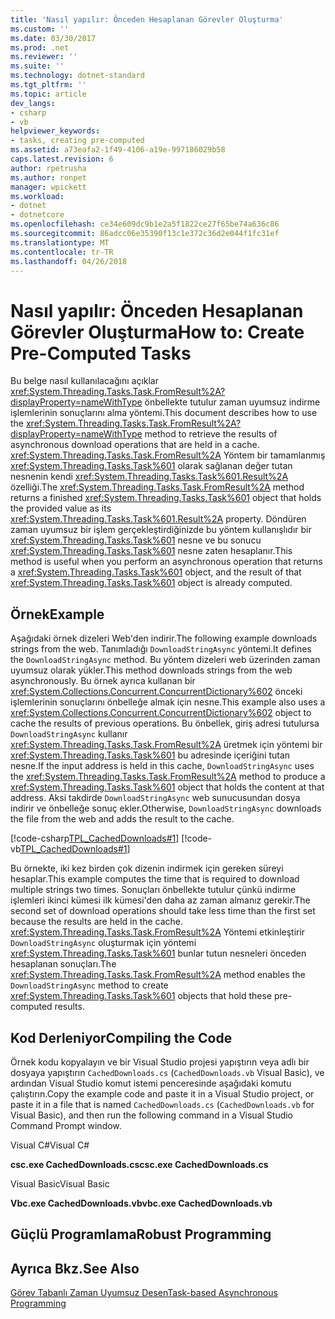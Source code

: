 ```yaml
---
title: 'Nasıl yapılır: Önceden Hesaplanan Görevler Oluşturma'
ms.custom: ''
ms.date: 03/30/2017
ms.prod: .net
ms.reviewer: ''
ms.suite: ''
ms.technology: dotnet-standard
ms.tgt_pltfrm: ''
ms.topic: article
dev_langs:
- csharp
- vb
helpviewer_keywords:
- tasks, creating pre-computed
ms.assetid: a73eafa2-1f49-4106-a19e-997186029b58
caps.latest.revision: 6
author: rpetrusha
ms.author: ronpet
manager: wpickett
ms.workload:
- dotnet
- dotnetcore
ms.openlocfilehash: ce34e609dc9b1e2a5f1822ce27f65be74a636c86
ms.sourcegitcommit: 86adcc06e35390f13c1e372c36d2e044f1fc31ef
ms.translationtype: MT
ms.contentlocale: tr-TR
ms.lasthandoff: 04/26/2018
---
```

# <a name="how-to-create-pre-computed-tasks"></a><span data-ttu-id="8d6a2-102">Nasıl yapılır: Önceden Hesaplanan Görevler Oluşturma</span><span class="sxs-lookup"><span data-stu-id="8d6a2-102">How to: Create Pre-Computed Tasks</span></span>
<span data-ttu-id="8d6a2-103">Bu belge nasıl kullanılacağını açıklar <xref:System.Threading.Tasks.Task.FromResult%2A?displayProperty=nameWithType> önbellekte tutulur zaman uyumsuz indirme işlemlerinin sonuçlarını alma yöntemi.</span><span class="sxs-lookup"><span data-stu-id="8d6a2-103">This document describes how to use the <xref:System.Threading.Tasks.Task.FromResult%2A?displayProperty=nameWithType> method to retrieve the results of asynchronous download operations that are held in a cache.</span></span> <span data-ttu-id="8d6a2-104"><xref:System.Threading.Tasks.Task.FromResult%2A> Yöntem bir tamamlanmış <xref:System.Threading.Tasks.Task%601> olarak sağlanan değer tutan nesnenin kendi <xref:System.Threading.Tasks.Task%601.Result%2A> özelliği.</span><span class="sxs-lookup"><span data-stu-id="8d6a2-104">The <xref:System.Threading.Tasks.Task.FromResult%2A> method returns a finished <xref:System.Threading.Tasks.Task%601> object that holds the provided value as its <xref:System.Threading.Tasks.Task%601.Result%2A> property.</span></span> <span data-ttu-id="8d6a2-105">Döndüren zaman uyumsuz bir işlem gerçekleştirdiğinizde bu yöntem kullanışlıdır bir <xref:System.Threading.Tasks.Task%601> nesne ve bu sonucu <xref:System.Threading.Tasks.Task%601> nesne zaten hesaplanır.</span><span class="sxs-lookup"><span data-stu-id="8d6a2-105">This method is useful when you perform an asynchronous operation that returns a <xref:System.Threading.Tasks.Task%601> object, and the result of that <xref:System.Threading.Tasks.Task%601> object is already computed.</span></span>  
  
## <a name="example"></a><span data-ttu-id="8d6a2-106">Örnek</span><span class="sxs-lookup"><span data-stu-id="8d6a2-106">Example</span></span>  
 <span data-ttu-id="8d6a2-107">Aşağıdaki örnek dizeleri Web'den indirir.</span><span class="sxs-lookup"><span data-stu-id="8d6a2-107">The following example downloads strings from the web.</span></span> <span data-ttu-id="8d6a2-108">Tanımladığı `DownloadStringAsync` yöntemi.</span><span class="sxs-lookup"><span data-stu-id="8d6a2-108">It defines the `DownloadStringAsync` method.</span></span> <span data-ttu-id="8d6a2-109">Bu yöntem dizeleri web üzerinden zaman uyumsuz olarak yükler.</span><span class="sxs-lookup"><span data-stu-id="8d6a2-109">This method downloads strings from the web asynchronously.</span></span> <span data-ttu-id="8d6a2-110">Bu örnek ayrıca kullanan bir <xref:System.Collections.Concurrent.ConcurrentDictionary%602> önceki işlemlerinin sonuçlarını önbelleğe almak için nesne.</span><span class="sxs-lookup"><span data-stu-id="8d6a2-110">This example also uses a <xref:System.Collections.Concurrent.ConcurrentDictionary%602> object to cache the results of previous operations.</span></span> <span data-ttu-id="8d6a2-111">Bu önbellek, giriş adresi tutulursa `DownloadStringAsync` kullanır <xref:System.Threading.Tasks.Task.FromResult%2A> üretmek için yöntemi bir <xref:System.Threading.Tasks.Task%601> bu adresinde içeriğini tutan nesne.</span><span class="sxs-lookup"><span data-stu-id="8d6a2-111">If the input address is held in this cache, `DownloadStringAsync` uses the <xref:System.Threading.Tasks.Task.FromResult%2A> method to produce a <xref:System.Threading.Tasks.Task%601> object that holds the content at that address.</span></span> <span data-ttu-id="8d6a2-112">Aksi takdirde `DownloadStringAsync` web sunucusundan dosya indirir ve önbelleğe sonuç ekler.</span><span class="sxs-lookup"><span data-stu-id="8d6a2-112">Otherwise, `DownloadStringAsync` downloads the file from the web and adds the result to the cache.</span></span>  
  
 [!code-csharp[TPL_CachedDownloads#1](../../../samples/snippets/csharp/VS_Snippets_Misc/tpl_cacheddownloads/cs/cacheddownloads.cs#1)]
 [!code-vb[TPL_CachedDownloads#1](../../../samples/snippets/visualbasic/VS_Snippets_Misc/tpl_cacheddownloads/vb/cacheddownloads.vb#1)]  
  
 <span data-ttu-id="8d6a2-113">Bu örnekte, iki kez birden çok dizenin indirmek için gereken süreyi hesaplar.</span><span class="sxs-lookup"><span data-stu-id="8d6a2-113">This example computes the time that is required to download multiple strings two times.</span></span> <span data-ttu-id="8d6a2-114">Sonuçları önbellekte tutulur çünkü indirme işlemleri ikinci kümesi ilk kümesi'den daha az zaman almanız gerekir.</span><span class="sxs-lookup"><span data-stu-id="8d6a2-114">The second set of download operations should take less time than the first set because the results are held in the cache.</span></span> <span data-ttu-id="8d6a2-115"><xref:System.Threading.Tasks.Task.FromResult%2A> Yöntemi etkinleştirir `DownloadStringAsync` oluşturmak için yöntemi <xref:System.Threading.Tasks.Task%601> bunlar tutun nesneleri önceden hesaplanan sonuçları.</span><span class="sxs-lookup"><span data-stu-id="8d6a2-115">The <xref:System.Threading.Tasks.Task.FromResult%2A> method enables the `DownloadStringAsync` method to create <xref:System.Threading.Tasks.Task%601> objects that hold these pre-computed results.</span></span>  
  
## <a name="compiling-the-code"></a><span data-ttu-id="8d6a2-116">Kod Derleniyor</span><span class="sxs-lookup"><span data-stu-id="8d6a2-116">Compiling the Code</span></span>  
 <span data-ttu-id="8d6a2-117">Örnek kodu kopyalayın ve bir Visual Studio projesi yapıştırın veya adlı bir dosyaya yapıştırın `CachedDownloads.cs` (`CachedDownloads.vb` Visual Basic), ve ardından Visual Studio komut istemi penceresinde aşağıdaki komutu çalıştırın.</span><span class="sxs-lookup"><span data-stu-id="8d6a2-117">Copy the example code and paste it in a Visual Studio project, or paste it in a file that is named `CachedDownloads.cs` (`CachedDownloads.vb` for Visual Basic), and then run the following command in a Visual Studio Command Prompt window.</span></span>  
  
 <span data-ttu-id="8d6a2-118">Visual C#</span><span class="sxs-lookup"><span data-stu-id="8d6a2-118">Visual C#</span></span>  
  
 <span data-ttu-id="8d6a2-119">**csc.exe CachedDownloads.cs**</span><span class="sxs-lookup"><span data-stu-id="8d6a2-119">**csc.exe CachedDownloads.cs**</span></span>  
  
 <span data-ttu-id="8d6a2-120">Visual Basic</span><span class="sxs-lookup"><span data-stu-id="8d6a2-120">Visual Basic</span></span>  
  
 <span data-ttu-id="8d6a2-121">**Vbc.exe CachedDownloads.vb**</span><span class="sxs-lookup"><span data-stu-id="8d6a2-121">**vbc.exe CachedDownloads.vb**</span></span>  
  
## <a name="robust-programming"></a><span data-ttu-id="8d6a2-122">Güçlü Programlama</span><span class="sxs-lookup"><span data-stu-id="8d6a2-122">Robust Programming</span></span>  
  
## <a name="see-also"></a><span data-ttu-id="8d6a2-123">Ayrıca Bkz.</span><span class="sxs-lookup"><span data-stu-id="8d6a2-123">See Also</span></span>  
 [<span data-ttu-id="8d6a2-124">Görev Tabanlı Zaman Uyumsuz Desen</span><span class="sxs-lookup"><span data-stu-id="8d6a2-124">Task-based Asynchronous Programming</span></span>](../../../docs/standard/parallel-programming/task-based-asynchronous-programming.md)
